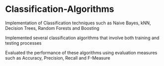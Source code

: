 # Classification-Algorithms
Implementation of Classification techniques such as Naive Bayes, kNN, Decision Trees, Random Forests and Boosting

Implemented several classification algorithms that involve both training and testing processes

Evaluated the performance of these algorithms using evaluation measures such as Accuracy, Precision, Recall and F-Measure
